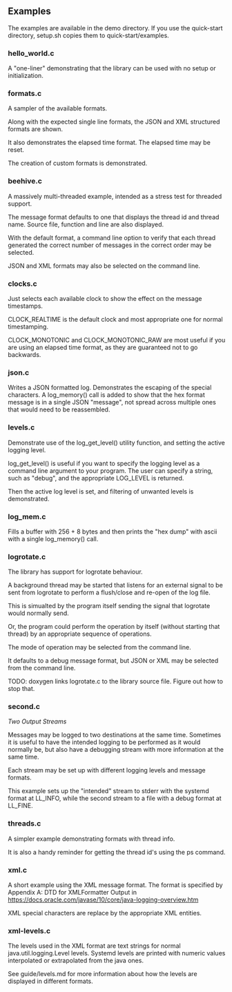 ## Examples

The examples are available in the demo directory. If you use the quick-start
directory, setup.sh copies them to quick-start/examples.

### hello_world.c
A "one-liner" demonstrating that the library can be used with no setup or
initialization.

### formats.c
A sampler of the available formats.

Along with the expected single line formats, the JSON and XML structured
formats are shown.

It also demonstrates the elapsed time format. The elapsed time may be reset.

The creation of custom formats is demonstrated.

### beehive.c
A massively multi-threaded example, intended as a stress test for threaded
support.

The message format defaults to one that displays the thread id and thread name.
Source file, function and line are also displayed.

With the default format, a command line option to verify that each thread
generated the correct number of messages in the correct order may be selected.

JSON and XML formats may also be selected on the command line.


### clocks.c
Just selects each available clock to show the effect on the message timestamps.

CLOCK_REALTIME is the default clock and most appropriate one for normal
timestamping.

CLOCK_MONOTONIC and CLOCK_MONOTONIC_RAW are most useful if you are using an
elapsed time format, as they are guaranteed not to go backwards.

### json.c
Writes a JSON formatted log. Demonstrates the escaping of the special
characters.
A log_memory() call is added to show that the hex format message is in a single
JSON "message", not spread across multiple ones that would need to be
reassembled.

### levels.c
Demonstrate use of the log_get_level() utility function, and setting the active
logging level.

log_get_level() is useful if you want to specify the logging level as a command
line argument to your program. The user can specify a string, such as "debug",
and the appropriate LOG_LEVEL is returned.

Then the active log level is set, and filtering of unwanted levels is
demonstrated.

### log_mem.c
Fills a buffer with 256 + 8 bytes and then prints the "hex dump" with ascii
with a single log_memory() call.

### logrotate.c
The library has support for logrotate behaviour.

A background thread may be started that listens for an external signal to be
sent from logrotate to perform a flush/close and re-open of the log file.

This is simualted by the program itself sending the signal that logrotate would
normally send.

Or, the program could perform the operation by itself (without starting that
thread) by an appropriate sequence of operations.

The mode of operation may be selected from the command line.

It defaults to a debug message format, but JSON or XML may be selected from the
command line.

TODO: doxygen links logrotate.c to the library source file. Figure out how to
stop that.

### second.c
_Two Output Streams_

Messages may be logged to two destinations at the same time. Sometimes it is
useful to have the intended logging to be performed as it would normally be,
but also have a debugging stream with more information at the same time.

Each stream may be set up with different logging levels and message formats.

This example sets up the "intended" stream to stderr with the systemd format at
LL_INFO, while the second stream to a file with a debug format at LL_FINE.

### threads.c
A simpler example demonstrating formats with thread info.

It is also a handy reminder for getting the thread id's using the ps command.

### xml.c
A short example using the XML message format.
The format is specified by Appendix A: DTD for XMLFormatter Output in
https://docs.oracle.com/javase/10/core/java-logging-overview.htm

XML special characters are replace by the appropriate XML entities.

### xml-levels.c
The levels used in the XML format are text strings for normal
java.util.logging.Level levels. Systemd levels are printed with numeric
values interpolated or extrapolated from the java ones.

See guide/levels.md for more information about how the levels are displayed in
different formats.

